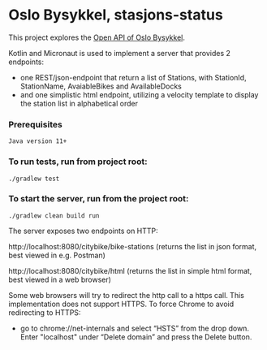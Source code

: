 # Oslo Bysykkel, stasjons-status

This project explores the [Open API of Oslo Bysykkel](https://oslobysykkel.no/apne-data/sanntid).

Kotlin and Micronaut is used to implement a server that provides 2 endpoints:

- one REST/json-endpoint that return a list of Stations, with StationId, StationName, AvaiableBikes and AvailableDocks
- and one simplistic html endpoint, utilizing a velocity template to display the station list in alphabetical order

### Prerequisites
```
Java version 11+
```

### To run tests, run  from project root:

```
./gradlew test
```

### To start the server, run from the project root:

```
./gradlew clean build run
```

The server exposes two endpoints on HTTP:

http://localhost:8080/citybike/bike-stations (returns the list in json format, best viewed in e.g. Postman)

http://localhost:8080/citybike/html (returns the list in simple html format, best viewed in a web browser)

Some web browsers will try to redirect the http call to a https call. This implementation does not support HTTPS.
To force Chrome to avoid redirecting to HTTPS:

- go to chrome://net-internals and select “HSTS” from the drop down. Enter "localhost" under “Delete domain” and press the Delete button.



